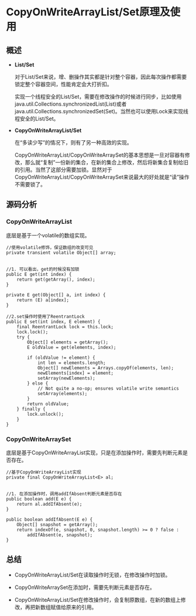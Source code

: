 # CopyOnWriteArrayList/Set原理及使用

## 概述

+ **List/Set**

	对于List/Set来说，增、删操作其实都是针对整个容器，因此每次操作都需要锁定整个容器空间，性能肯定会大打折扣。

	实现一个线程安全的List/Set，需要在修改操作的时候进行同步，比如使用java.util.Collections.synchronizedList(List<T>)或者java.util.Collections.synchronizedSet(Set<T>)。当然也可以使用Lock来实现线程安全的List/Set。

+ **CopyOnWriteArrayList/Set**

	在“多读少写”的情况下，则有了另一种高效的实现。

	CopyOnWriteArrayList/CopyOnWriteArraySet的基本思想是一旦对容器有修改，那么就“复制”一份新的集合，在新的集合上修改，然后将新集合复制给旧的引用。当然了这部分需要加锁。显然对于CopyOnWriteArrayList/CopyOnWriteArraySet来说最大的好处就是“读”操作不需要锁了。

## 源码分析
### CopyOnWriteArrayList

底层是基于一个volatile的数组实现。


	//使用volatile修饰，保证数组的改变可见
    private transient volatile Object[] array;


	//1. 可以看出，get的时候没有加锁
	public E get(int index) {
        return get(getArray(), index);
    }

	private E get(Object[] a, int index) {
        return (E) a[index];
    }

	//2.set操作时使用了ReentrantLock
	public E set(int index, E element) {
        final ReentrantLock lock = this.lock;
        lock.lock();
        try {
            Object[] elements = getArray();
            E oldValue = get(elements, index);

            if (oldValue != element) {
                int len = elements.length;
                Object[] newElements = Arrays.copyOf(elements, len);
                newElements[index] = element;
                setArray(newElements);
            } else {
                // Not quite a no-op; ensures volatile write semantics
                setArray(elements);
            }
            return oldValue;
        } finally {
            lock.unlock();
        }
    }

### CopyOnWriteArraySet
底层是基于CopyOnWriteArrayList实现，只是在添加操作时，需要先判断元素是否存在。


	//基于CopyOnWriteArrayList实现
	private final CopyOnWriteArrayList<E> al;


	//1. 在添加操作时，调用addIfAbsent判断元素是否存在
	public boolean add(E e) {
        return al.addIfAbsent(e);
    }

	public boolean addIfAbsent(E e) {
        Object[] snapshot = getArray();
        return indexOf(e, snapshot, 0, snapshot.length) >= 0 ? false :
            addIfAbsent(e, snapshot);
    }


## 总结
+ CopyOnWriteArrayList/Set在读取操作时无锁，在修改操作时加锁。

+ CopyOnWriteArraySet在添加时，需要先判断元素是否存在。

+ CopyOnWriteArrayList/Set在修改操作时，会复制原数组，在新的数组上修改，再把新数组赋值给原来的引用。